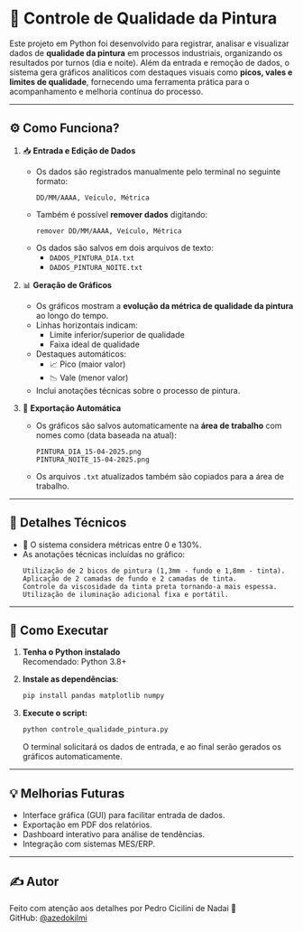 # 🎨 Controle de Qualidade da Pintura

Este projeto em Python foi desenvolvido para registrar, analisar e visualizar dados de **qualidade da pintura** em processos industriais, organizando os resultados por turnos (dia e noite). Além da entrada e remoção de dados, o sistema gera gráficos analíticos com destaques visuais como **picos, vales e limites de qualidade**, fornecendo uma ferramenta prática para o acompanhamento e melhoria contínua do processo.

---

## ⚙️ Como Funciona?

1. 📥 **Entrada e Edição de Dados**
   - Os dados são registrados manualmente pelo terminal no seguinte formato:
     ```
     DD/MM/AAAA, Veículo, Métrica
     ```
   - Também é possível **remover dados** digitando:
     ```
     remover DD/MM/AAAA, Veículo, Métrica
     ```
   - Os dados são salvos em dois arquivos de texto:
     - `DADOS_PINTURA_DIA.txt`
     - `DADOS_PINTURA_NOITE.txt`

2. 📊 **Geração de Gráficos**
   - Os gráficos mostram a **evolução da métrica de qualidade da pintura** ao longo do tempo.
   - Linhas horizontais indicam:
     - Limite inferior/superior de qualidade
     - Faixa ideal de qualidade
   - Destaques automáticos:
     - 📈 Pico (maior valor)
     - 📉 Vale (menor valor)
   - Inclui anotações técnicas sobre o processo de pintura.

3. 💾 **Exportação Automática**
   - Os gráficos são salvos automaticamente na **área de trabalho** com nomes como (data baseada na atual):
     ```
     PINTURA_DIA_15-04-2025.png
     PINTURA_NOITE_15-04-2025.png
     ```
   - Os arquivos `.txt` atualizados também são copiados para a área de trabalho.

---

## 🧪 Detalhes Técnicos

- 📌 O sistema considera métricas entre 0 e 130%.
- As anotações técnicas incluídas no gráfico:
  ```
  Utilização de 2 bicos de pintura (1,3mm - fundo e 1,8mm - tinta).
  Aplicação de 2 camadas de fundo e 2 camadas de tinta.
  Controle da viscosidade da tinta preta tornando-a mais espessa.
  Utilização de iluminação adicional fixa e portátil.
  ```

---

## 🚀 Como Executar

1. **Tenha o Python instalado**  
   Recomendado: Python 3.8+

2. **Instale as dependências**:

   ```bash
   pip install pandas matplotlib numpy
   ```

3. **Execute o script:**

   ```bash
   python controle_qualidade_pintura.py
   ```

   O terminal solicitará os dados de entrada, e ao final serão gerados os gráficos automaticamente.

---

## 💡 Melhorias Futuras

- Interface gráfica (GUI) para facilitar entrada de dados.
- Exportação em PDF dos relatórios.
- Dashboard interativo para análise de tendências.
- Integração com sistemas MES/ERP.

---

## ✍️ Autor

Feito com atenção aos detalhes por Pedro Cicilini de Nadai 🎯  
GitHub: [@azedokilmi](https://github.com/azedokilmi)

